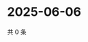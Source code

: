 # 2025-06-06

共 0 条

<!-- BEGIN ZHIHUQUESTIONS -->
<!-- 最后更新时间 Fri Jun 06 2025 06:10:24 GMT+0800 (China Standard Time) -->

<!-- END ZHIHUQUESTIONS -->

